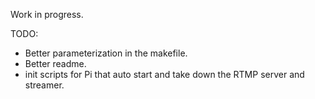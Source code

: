 Work in progress.

TODO:

- Better parameterization in the makefile.
- Better readme.
- init scripts for Pi that auto start and take down the RTMP server and streamer.

